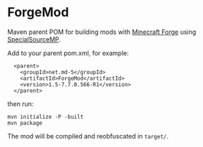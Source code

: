 ForgeMod
========

Maven parent POM for building mods with [Minecraft Forge](http://minecraftforge.net/) using [SpecialSourceMP](https://github.com/agaricusb/SpecialSourceMP).

Add to your parent pom.xml, for example:

      <parent>
        <groupId>net.md-5</groupId>
        <artifactId>ForgeMod</artifactId>
        <version>1.5-7.7.0.566-R1</version>
      </parent>

then run:

    mvn initialize -P -built
    mvn package

The mod will be compiled and reobfuscated in `target/`.
